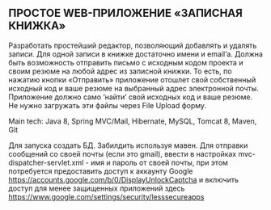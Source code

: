 ## ПРОСТОЕ WEB-ПРИЛОЖЕНИЕ «ЗАПИСНАЯ КНИЖКА»

Разработать простейший редактор, позволяющий добавлять и удалять записи. 
Для одной записи в книжке достаточно имени и email‘а. Должна быть возможность 
отправить письмо с исходным кодом проекта и своим резюме на любой адрес из записной книжки.
То есть, по нажатию кнопки «Отправить» приложение отошлет свой собственный 
исходный код и ваше резюме на выбранный адрес электронной почты. Приложение должно 
само ‘найти’ свой исходных код и ваше резюме. Не нужно загружать эти файлы через File Upload форму.

Main tech: Java 8, Spring MVC/Mail, Hibernate, MySQL, Tomcat 8, Maven, Git

Для запуска создать БД. Забилдить используя мавен.
Для отправки сообщений со своей почты (если это gmail), ввести в настройках 
mvc-dispatcher-servlet.xml - имя и пароль от своей почты, 
при этом потребуется предоставить доступ к аккаунту 
Google https://accounts.google.com/b/0/DisplayUnlockCaptcha
и включить доступ для менее защищенных приложений
здесь https://www.google.com/settings/security/lesssecureapps
